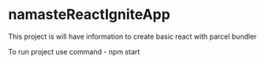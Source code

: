 # namasteReactIgniteApp
This project is will have information to create basic react with parcel bundler

To run project use command - npm start
